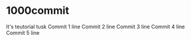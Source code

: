 # 1000commit
It's teutorial tusk
Commit 1 line
Commit 2 line
Commit 3 line
Commit 4 line
Commit 5 line
